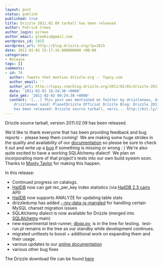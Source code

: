 ```yaml
---
layout: post
status: publish
published: true
title: Drizzle 2011.02.09 tarball has been released
author: Patrick Crews
author_login: pcrews
author_email: gleebix@gmail.com
wordpress_id: 1015
wordpress_url: http://blog.drizzle.org/?p=1015
date: 2011-02-01 15:17:19.000000000 +00:00
categories:
- Release
tags: []
comments:
- id: 70
  author: Tweets that mention drizzle.org -- Topsy.com
  author_email: ''
  author_url: http://topsy.com/blog.drizzle.org/2011/02/01/drizzle-2011-02-09-tarball-has-been-released/?utm_source=pingback&amp;utm_campaign=L2
  date: '2011-02-01 16:24:30 +0000'
  date_gmt: '2011-02-02 00:24:30 +0000'
  content: '[...] This post was mentioned on Twitter by drizzlenews, drizzlenews.
    drizzlenews said: PlanetDrizzle Official Drizzle Blog: Drizzle 2011.02.09 tarball
    has been released: Drizzle source tarball, versi... http://bit.ly/fOF17P [...] '
---
```

Drizzle source tarball, version 2011.02.09 has been released.

We'd like to thank everyone that has been providing feedback and bug reports -  please keep them coming!  We are making some huge strides in the quality and availability of our <a href="http://docs.drizzle.org/">documentation</a> so please be sure to check it out and write up a <a href="http://docs.drizzle.org/clients/drizzledump.html">bug</a> if something is missing or wrong : )
We're also quite excited to have a working SQLAlchemy dialect!  We plan on incorporating more of that project's tests into our own build system soon.  Thanks to <a href="http://inaugust.com/">Monty Taylor</a> for making this happen.

In this release:
<ul>
	<li>Continued progress on catalogs.</li>
	<li><a href="http://www.haildb.com/">HailDB</a> now can get rec_per_key index statistics (via <a href="https://launchpad.net/haildb/+milestone/cairo">HailDB 2.3 cairo</a> API)</li>
	<li><a href="http://www.haildb.com/">HailDB</a> now supports ANALYZE for updating table stats</li>
	<li>drizzledump has added <a href="http://www.linuxjedi.co.uk/?p=87">--my-data-is-mangled</a> for handling certain MySQL charset migration issues</li>
	<li>SQLAlchemy dialect is now available for Drizzle (merged into<a href="http://www.sqlalchemy.org/"> SQLAlchemy</a> main)</li>
	<li>new experimental test-runner, <a href="http://www.wc220.com/?p=127">dbqp.py</a>, is in the tree for testing.  test-run.pl remains in the tree as our standby while development continues.</li>
	<li>migrated unittests to boost + additional work on expanding them and their usage.</li>
	<li>various updates to our <a href="http://docs.drizzle.org/">online documentation</a></li>
	<li>various other bug fixes</li>
</ul>
The Drizzle download file can be found <a href="https://launchpad.net/drizzle/+milestone/2011-01-31">here</a>
